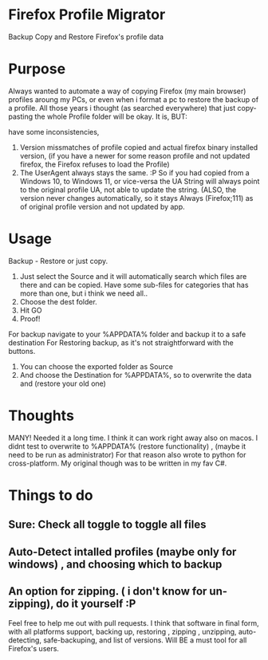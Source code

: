 # Firefox Profile Migrator
Backup Copy and Restore Firefox's profile data


# Purpose

Always wanted to automate a way of copying Firefox (my main browser) profiles aroung my PCs, or even when i format a pc to restore the backup of a profile.
All those years i thought (as searched everywhere) that just copy-pasting the whole Profile folder will be okay.
It is, BUT:

have some inconsistencies,
1. Version missmatches of profile copied and actual firefox binary installed version, (if you have a newer for some reason profile and not updated firefox, the Firefox refuses to load the Profile)
2. The UserAgent always stays the same. :P So if you had copied from a Windows 10, to Windows 11, or vice-versa the UA String will always point to the original profile UA, not able to update the string. (ALSO, the version never changes automatically, so it stays Always (Firefox;111) as of original
   profile version and not updated by app.


# Usage

Backup - Restore or just copy.

1. Just select the Source and it will automatically search which files are there and can be copied. Have some sub-files for categories that has more than one, but i think we need all..
2. Choose the dest folder.
3. Hit GO
4. Proof!

For backup navigate to your %APPDATA% folder and backup it to a safe destination
For Restoring backup, as it's not straightforward with the buttons.
1. You can choose the exported folder as Source
2. And choose the Destination for %APPDATA%, so to overwrite the data and (restore your old one)

# Thoughts
MANY!
Needed it a long time.
I think it can work right away also on macos.
I didnt test to overwrite to %APPDATA% (restore functionality) , (maybe it need to be run as administrator)
For that reason also wrote to python for cross-platform. My original though was to be written in my fav C#.


# Things to do
## Sure: Check all toggle to toggle all files
## Auto-Detect intalled profiles (maybe only for windows) , and choosing which to backup
## An option for zipping. ( i don't know for un-zipping), do it yourself :P

Feel free to help me out with pull requests.
I think that software in final form, with all platforms support, backing up, restoring , zipping , unzipping, auto-detecting, safe-backuping, and list of versions.
Will BE a must tool for all Firefox's users.
